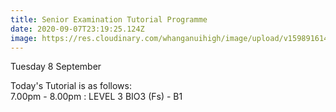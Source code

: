 ```yaml
---
title: Senior Examination Tutorial Programme
date: 2020-09-07T23:19:25.124Z
image: https://res.cloudinary.com/whanganuihigh/image/upload/v1598916141/Events/Tutorials.png
---
```

Tuesday 8 September

Today's Tutorial is as follows:  
7.00pm - 8.00pm : LEVEL 3
BIO3 (Fs) - B1

